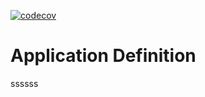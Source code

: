 [![codecov](https://codecov.io/gh/voedger/voedger/appdef/branch/main/graph/badge.svg?token=u6VrbqKtnn)](https://codecov.io/gh/voedger/voedger/appdef)

# Application Definition





ssssss

